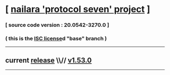 
# [ [nailara 'protocol seven' project](http://src.nailara.net/) ]

### [ source code version : 20.0542-3270.0 ]

### ( this is the [ISC license](license)d "base" branch )
---
## current [release](https://github.com/anotherlink/nailara/releases) \\\\// [v1.53.0](https://github.com/anotherlink/nailara/releases/tag/v1.53.0)
---
